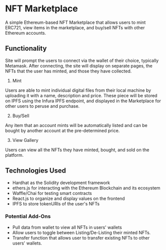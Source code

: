 # NFT Marketplace

A simple Ethereum-based NFT Marketplace that allows users to mint ERC721, view items in the marketplace, and buy/sell NFTs with other Ethereum accounts.

## Functionality

Site will prompt the users to connect via the wallet of their choice, typically Metamask. After connecting, the site will display on separate pages, the NFTs that the user has minted, and those they have collected.

1. Mint

Users are able to mint individual digital files from their local machine by uploading it with a name, description and price. These piece will be stored on IPFS using the Infura IPFS endpoint, and displayed in the Marketplace for other users to peruse and purchase.

2. Buy/Sell

Any item that an account mints will be automatically listed and can be bought by another account at the pre-determined price.

3. View Gallery

Users can view all the NFTs they have minted, bought, and sold on the platform.

## Technologies Used

- Hardhat as the Solidity development framework
- ethers.js for interacting with the Ethereum Blockchain and its ecosystem
- Waffle/Chai for testing smart contracts
- React.js to organize and display values on the frontend
- IPFS to store tokenURIs of the user's NFTs

### Potential Add-Ons

- Pull data from wallet to view all NFTs in users' wallets
- Allow users to toggle between Listing/De-Listing their minted NFTs.
- Transfer function that allows user to transfer existing NFTs to other users' wallets.
